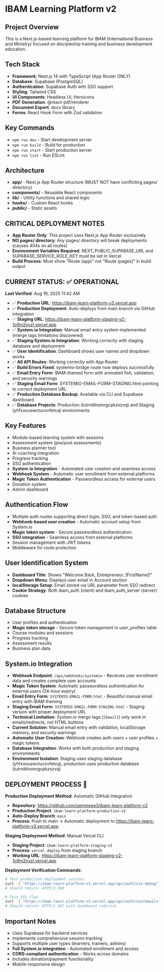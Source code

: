 # IBAM Learning Platform v2

## Project Overview
This is a Next.js-based learning platform for IBAM (International Business and Ministry) focused on discipleship training and business development education.

## Tech Stack
- **Framework**: Next.js 14 with TypeScript (App Router ONLY)
- **Database**: Supabase (PostgreSQL)
- **Authentication**: Supabase Auth with SSO support
- **Styling**: Tailwind CSS
- **UI Components**: Headless UI, Heroicons
- **PDF Generation**: @react-pdf/renderer
- **Document Export**: docx library
- **Forms**: React Hook Form with Zod validation

## Key Commands
- `npm run dev` - Start development server
- `npm run build` - Build for production
- `npm run start` - Start production server
- `npm run lint` - Run ESLint

## Architecture
- **app/** - Next.js App Router structure (MUST NOT have conflicting pages/ directory)
- **components/** - Reusable React components
- **lib/** - Utility functions and shared logic
- **hooks/** - Custom React hooks
- **public/** - Static assets

## CRITICAL DEPLOYMENT NOTES
- **App Router Only**: This project uses Next.js App Router exclusively
- **NO pages/ directory**: Any pages/ directory will break deployments (causes 404s on all routes)
- **Environment Variables Required**: NEXT_PUBLIC_SUPABASE_URL and SUPABASE_SERVICE_ROLE_KEY must be set in Vercel
- **Build Process**: Must show "Route (app)" not "Route (pages)" in build output

## CURRENT STATUS: ✅ OPERATIONAL
**Last Verified**: Aug 19, 2025 11:42 AM
- ✅ **Production URL**: https://ibam-learn-platform-v3.vercel.app
- ✅ **Production Deployment**: Auto-deploys from main branch via GitHub integration
- ✅ **Staging URL**: https://ibam-learn-platform-staging-v2-1o9m2nvzl.vercel.app
- ✅ **System.io Integration**: Manual email entry system implemented (merge tags limitations discovered)
- ✅ **Staging System.io Integration**: Working correctly with staging database and deployment
- ✅ **User Identification**: Dashboard shows user names and dropdown works
- ✅ **All API Routes**: Working correctly with App Router
- ✅ **Build Errors Fixed**: systemio-bridge route now deploys successfully
- ✅ **Email Entry Form**: IBAM-themed form with animated fish, validation, and security warnings
- ✅ **Staging Email Form**: SYSTEMIO-EMAIL-FORM-STAGING.html pointing to correct deployment URL
- ✅ **Production Database Backup**: Available via CLI and Supabase dashboard
- ✅ **Database Projects**: Production (tutrnikhomrgcpkzszvq) and Staging (yhfxxouswctucxvfetcq) environments

## Key Features
- Module-based learning system with sessions
- Assessment system (pre/post assessments)
- Business planner tool
- AI coaching integration
- Progress tracking
- SSO authentication
- **System.io Integration** - Automated user creation and seamless access
- **Webhook System** - Automatic user enrollment from external platforms
- **Magic Token Authentication** - Passwordless access for external users
- Donation system
- Admin dashboard

## Authentication Flow
- Multiple auth routes supporting direct login, SSO, and token-based auth
- **Webhook-based user creation** - Automatic account setup from System.io
- **Magic token system** - Secure passwordless authentication
- **SSO integration** - Seamless access from external platforms
- Session management with JWT tokens
- Middleware for route protection

## User Identification System
- **Dashboard Title**: Shows "Welcome Back, Entrepreneur, [FirstName]!" 
- **Dropdown Menu**: Displays user email in Account section
- **localStorage Setup**: Email stored via URL parameter from SSO redirect
- **Cookie Strategy**: Both ibam_auth (client) and ibam_auth_server (server) cookies

## Database Structure
- User profiles and authentication
- **Magic token storage** - Secure token management in user_profiles table
- Course modules and sessions
- Progress tracking
- Assessment results
- Business plan data

## System.io Integration
- **Webhook Endpoint**: `/api/webhooks/systemio` - Receives user enrollment data and creates complete user accounts
- **Magic Token System**: Automatic passwordless authentication for external users (24-hour expiry)
- **Email Entry Form**: `SYSTEMIO-EMAIL-FORM.html` - Beautiful manual email entry with IBAM theming
- **Staging Email Form**: `SYSTEMIO-EMAIL-FORM-STAGING.html` - Staging version with proper deployment URL
- **Technical Limitation**: System.io merge tags (`[Email]`) only work in emails/redirects, not HTML buttons
- **Current Solution**: Manual email entry with validation, localStorage memory, and security warnings
- **Automatic User Creation**: Webhook creates auth users + user profiles + magic tokens
- **Database Integration**: Works with both production and staging environments
- **Environment Isolation**: Staging uses staging database (yhfxxouswctucxvfetcq), production uses production database (tutrnikhomrgcpkzszvq)

## DEPLOYMENT PROCESS 🚀
**Production Deployment Method**: Automatic GitHub Integration
- **Repository**: https://github.com/sammeee3/ibam-learn-platform-v2
- **Production Project**: `ibam-learn-platform-production-v3` 
- **Auto-Deploy Branch**: `main`
- **Process**: Push to main → Automatic deployment to https://ibam-learn-platform-v3.vercel.app

**Staging Deployment Method**: Manual Vercel CLI
- **Staging Project**: `ibam-learn-platform-staging-v2`
- **Process**: `vercel deploy` from staging branch
- **Working URL**: https://ibam-learn-platform-staging-v2-1o9m2nvzl.vercel.app

**Deployment Verification Commands**:
```bash
# Test production deployment success
curl -I "https://ibam-learn-platform-v3.vercel.app/api/auth/sso-debug"
# Should return: HTTP/2 200

# Test SSO flow
curl -I "https://ibam-learn-platform-v3.vercel.app/api/auth/sso?email=test@example.com&token=ibam-systeme-secret-2025"
# Should return: HTTP/2 307 with dashboard redirect
```

## Important Notes
- Uses Supabase for backend services
- Implements comprehensive session tracking
- Supports multiple user types (learners, trainers, admins)
- **Full System.io integration** - Automated enrollment and access
- **CORS-compliant authentication** - Works across domains
- Includes donation/payment functionality
- Mobile-responsive design